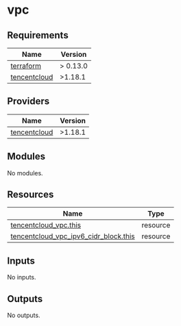 # vpc

<!-- BEGINNING OF PRE-COMMIT-TERRAFORM DOCS HOOK -->
## Requirements

| Name | Version |
|------|---------|
| <a name="requirement_terraform"></a> [terraform](#requirement\_terraform) | > 0.13.0 |
| <a name="requirement_tencentcloud"></a> [tencentcloud](#requirement\_tencentcloud) | >1.18.1 |

## Providers

| Name | Version |
|------|---------|
| <a name="provider_tencentcloud"></a> [tencentcloud](#provider\_tencentcloud) | >1.18.1 |

## Modules

No modules.

## Resources

| Name | Type |
|------|------|
| [tencentcloud_vpc.this](https://registry.terraform.io/providers/tencentcloudstack/tencentcloud/latest/docs/resources/vpc) | resource |
| [tencentcloud_vpc_ipv6_cidr_block.this](https://registry.terraform.io/providers/tencentcloudstack/tencentcloud/latest/docs/resources/vpc_ipv6_cidr_block) | resource |

## Inputs

No inputs.

## Outputs

No outputs.
<!-- END OF PRE-COMMIT-TERRAFORM DOCS HOOK -->
